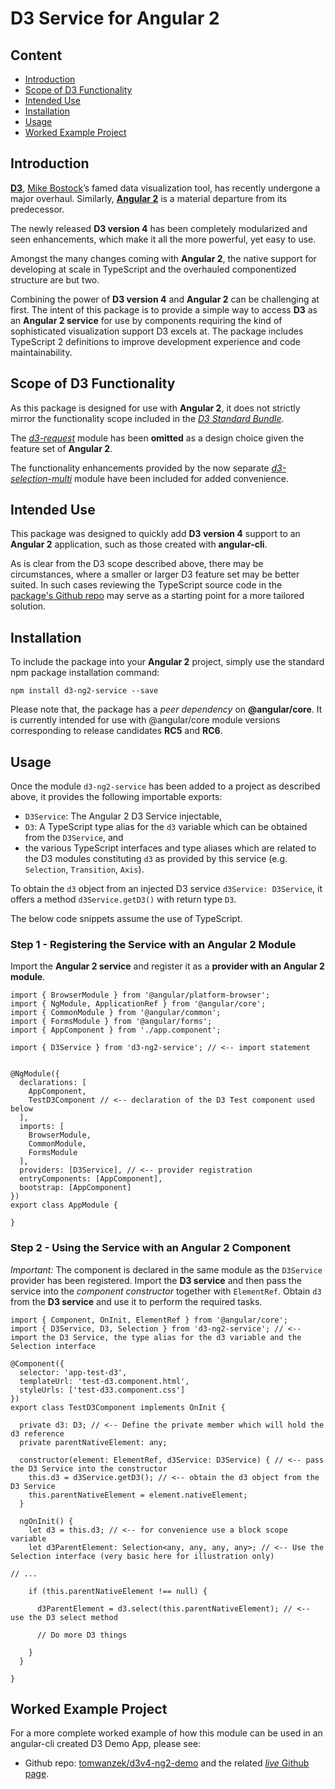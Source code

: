 # D3 Service for Angular 2

## Content

* [Introduction](#introduction)
* [Scope of D3 Functionality](#scope-of-d3-functionality)
* [Intended Use](#intended-use)
* [Installation](#installation)
* [Usage](#usage)
* [Worked Example Project](#worked-example-project)

## Introduction

[**D3**](https://github.com/d3/d3), [Mike Bostock](https://github.com/mbostock)’s famed data visualization tool, has recently undergone a major overhaul. Similarly, [**Angular 2**](https://github.com/angular/angular) is a material departure from its predecessor.

The newly released **D3 version 4** has been completely modularized and seen enhancements, which make it all the more powerful, yet easy to use.

Amongst the many changes coming with **Angular 2**, the native support for developing at scale in TypeScript and the overhauled componentized structure are but two.

Combining the power of **D3 version 4** and **Angular 2** can be challenging at first. The intent of this package is to provide a simple way to access **D3** as an **Angular 2 service** for use by components requiring the kind of sophisticated visualization support D3 excels at.
The package includes TypeScript 2 definitions to improve development experience and code maintainability.

## Scope of D3 Functionality

As this package is designed for use with **Angular 2**, it does not strictly mirror the functionality scope included in the [_D3 Standard Bundle_](https://github.com/d3/d3).

The [_d3-request_](https://github.com/d3/d3-request) module has been **omitted** as a design choice given the feature set of **Angular 2**.

The functionality enhancements provided by the now separate [_d3-selection-multi_](https://github.com/d3/d3-selection-multi) module have been included for added convenience.

## Intended Use

This package was designed to quickly add **D3 version 4** support to an **Angular 2** application, such as those created with **angular-cli**.

As is clear from the D3 scope described above, there may be circumstances, where a smaller or larger D3 feature set may be better suited.
In such cases reviewing the TypeScript source code in the [package's Github repo](https://github.com/tomwanzek/d3-ng2-service) may serve as a starting point for a more tailored solution.

## Installation

To include the package into your **Angular 2** project, simply use the standard npm package installation command:

```
npm install d3-ng2-service --save
```

Please note that, the package has a _peer dependency_ on **@angular/core**. It is currently intended for use with @angular/core module versions corresponding to release candidates **RC5** and **RC6**.

## Usage

Once the module `d3-ng2-service` has been added to a project as described above, it provides the following importable exports:

* `D3Service`: The Angular 2 D3 Service injectable,
* `D3`: A TypeScript type alias for the `d3` variable which can be obtained from the `D3Service`, and
* the various TypeScript interfaces and type aliases which are related to the D3 modules constituting `d3` as provided by this service (e.g. `Selection`, `Transition`, `Axis`). 

To obtain the `d3` object from an injected D3 service `d3Service: D3Service`, it offers a method `d3Service.getD3()` with return type `D3`. 

The below code snippets assume the use of TypeScript.

### Step 1 - Registering the Service with an Angular 2 Module

Import the **Angular 2 service** and register it as a **provider with an Angular 2 module**.

```
import { BrowserModule } from '@angular/platform-browser';
import { NgModule, ApplicationRef } from '@angular/core';
import { CommonModule } from '@angular/common';
import { FormsModule } from '@angular/forms';
import { AppComponent } from './app.component';

import { D3Service } from 'd3-ng2-service'; // <-- import statement


@NgModule({
  declarations: [
    AppComponent,
    TestD3Component // <-- declaration of the D3 Test component used below
  ],
  imports: [
    BrowserModule,
    CommonModule,
    FormsModule
  ],
  providers: [D3Service], // <-- provider registration
  entryComponents: [AppComponent],
  bootstrap: [AppComponent]
})
export class AppModule {

}
```

### Step 2 - Using the Service with an Angular 2 Component

_Important:_ The component is declared in the same module as the `D3Service` provider has been registered.
Import the **D3 service** and then pass the service into the _component constructor_ together with `ElementRef`. Obtain `d3` from the **D3 service** and use it to perform the required tasks.

```
import { Component, OnInit, ElementRef } from '@angular/core';
import { D3Service, D3, Selection } from 'd3-ng2-service'; // <-- import the D3 Service, the type alias for the d3 variable and the Selection interface

@Component({
  selector: 'app-test-d3',
  templateUrl: 'test-d3.component.html',
  styleUrls: ['test-d33.component.css']
})
export class TestD3Component implements OnInit {

  private d3: D3; // <-- Define the private member which will hold the d3 reference
  private parentNativeElement: any;

  constructor(element: ElementRef, d3Service: D3Service) { // <-- pass the D3 Service into the constructor
    this.d3 = d3Service.getD3(); // <-- obtain the d3 object from the D3 Service
    this.parentNativeElement = element.nativeElement;
  }

  ngOnInit() {
    let d3 = this.d3; // <-- for convenience use a block scope variable
    let d3ParentElement: Selection<any, any, any, any>; // <-- Use the Selection interface (very basic here for illustration only)

// ...

    if (this.parentNativeElement !== null) {

      d3ParentElement = d3.select(this.parentNativeElement); // <-- use the D3 select method 

      // Do more D3 things 

    }
  }

}
```

## Worked Example Project

For a more complete worked example of how this module can be used in an angular-cli created D3 Demo App, please see: 
* Github repo: [tomwanzek/d3v4-ng2-demo](https://github.com/tomwanzek/d3-ng2-demo) and the related [_live_ Github page](https://tomwanzek.github.io/d3-ng2-demo/).
